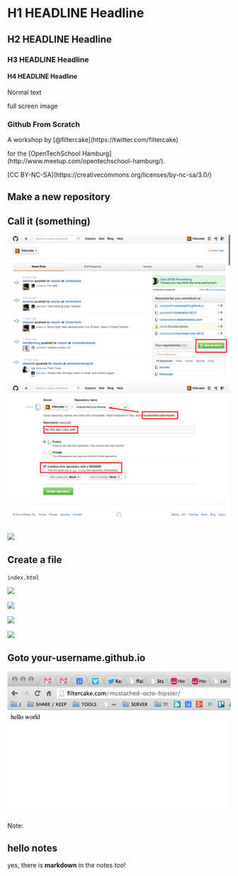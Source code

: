 # H1 HEADLINE Headline



## H2 HEADLINE Headline



### H3 HEADLINE Headline



#### H4 HEADLINE Headline



Normal text



<section class="full" data-background="/images/kitten.jpeg">
full screen image



<section class="full" data-background="/images/kitten.jpeg">

<h1>Github From Scratch</h1>
<p>A workshop by [@filtercake](https://twitter.com/filtercake)</p>
<p>for the [OpenTechSchool Hamburg](http://www.meetup.com/opentechschool-hamburg/).</p>
<p>[CC BY-NC-SA](https://creativecommons.org/licenses/by-nc-sa/3.0/)</p>
</section>

<style type="text/css">
.full h1 {
  position: relative;
  bottom: 0;
}
</style>
<!-- <p class="fragment fade-in">fade-in</p> -->



# Make a new repository
## Call it (something)


![](screenshots/new-repo-1.png)


![](screenshots/new-repo-2.png)


![](screenshots/new-repo-3.png)



# Create a file
`index.html`


![](screenshots/create-a-file-1.png)


![](screenshots/create-a-file-2.png)


![](screenshots/create-a-file-3.png)


![](screenshots/create-a-file-4.png)



# Goto your-username.github.io


![](screenshots/your-username.github.io.png)

Note:
# hello notes
yes, there is **markdown** in the notes *too*!